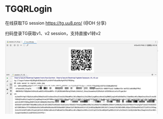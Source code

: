 # TGQRLogin
在线获取TG session  https://tg.uu8.pro/ (@DH 分享)  

扫码登录TG获取v1、v2 session，支持直接v1转v2

![演示](https://raw.githubusercontent.com/fish2018/TGQRLogin/main/demo.jpg)
